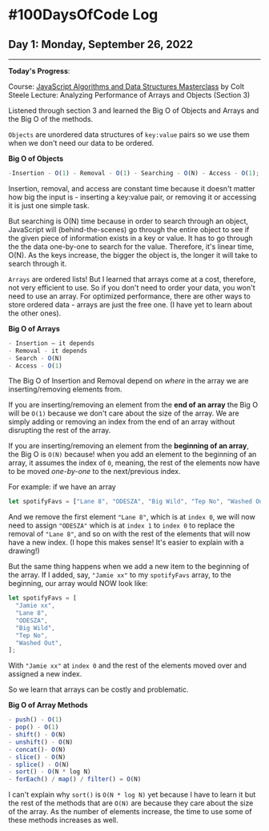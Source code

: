 # #100DaysOfCode Log

## Day 1: Monday, September 26, 2022

<hr>

**Today's Progress**:

Course: [JavaScript Algorithms and Data Structures Masterclass](https://www.udemy.com/course/js-algorithms-and-data-structures-masterclass/) by Colt Steele
Lecture: Analyzing Performance of Arrays and Objects (Section 3)

Listened through section 3 and learned the Big O of Objects and Arrays and the Big O of the methods.

`Objects` are unordered data structures of `key:value` pairs so we use them when we don't need our data to be ordered.

**Big O of Objects**

```javascript
-Insertion - O(1) - Removal - O(1) - Searching - O(N) - Access - O(1);
```

Insertion, removal, and access are constant time because it doesn't matter how big the input is - inserting a key:value pair, or removing it or accessing it is just one simple task.

But searching is O(N) time because in order to search through an object, JavaScript will (behind-the-scenes) go through the entire object to see if the given piece of information exists in a key or value. It has to go through the the data one-by-one to search for the value. Therefore, it's linear time, O(N). As the keys increase, the bigger the object is, the longer it will take to search through it.

`Arrays` are ordered lists! But I learned that arrays come at a cost, therefore, not very efficient to use. So if you don't need to order your data, you won't need to use an array. For optimized performance, there are other ways to store ordered data - arrays are just the free one. (I have yet to learn about the other ones).

**Big O of Arrays**

```javascript
- Insertion — it depends
- Removal - it depends
- Search - O(N)
- Access - O(1)
```

The Big O of Insertion and Removal depend on _where_ in the array we are inserting/removing elements from.

If you are inserting/removing an element from the **end of an array** the Big O will be `O(1)` because we don't care about the size of the array. We are simply adding or removing an index from the end of an array without disrupting the rest of the array.

If you are inserting/removing an element from the **beginning of an array**, the Big O is `O(N)` because! when you add an element to the beginning of an array, it assumes the index of `0`, meaning, the rest of the elements now have to be moved _one-by-one_ to the next/previous index.

For example: if we have an array

```javascript
let spotifyFavs = ["Lane 8", "ODESZA", "Big Wild", "Tep No", "Washed Out"];
```

And we remove the first element `"Lane 8"`, which is at `index 0`, we will now need to assign `"ODESZA"` which is at `index 1` to `index 0` to replace the removal of `"Lane 8"`, and so on with the rest of the elements that will now have a new index. (I hope this makes sense! It's easier to explain with a drawing!)

But the same thing happens when we add a new item to the beginning of the array. If I added, say, `"Jamie xx"` to my `spotifyFavs` array, to the beginning, our array would NOW look like:

```javascript
let spotifyFavs = [
  "Jamie xx",
  "Lane 8",
  "ODESZA",
  "Big Wild",
  "Tep No",
  "Washed Out",
];
```

With `"Jamie xx"` at `index 0` and the rest of the elements moved over and assigned a new index.

So we learn that arrays can be costly and problematic.

**Big O of Array Methods**

```javascript
- push() - O(1)
- pop() - O(1)
- shift() - O(N)
- unshift() - O(N)
- concat()- O(N)
- slice() - O(N)
- splice() - O(N)
- sort() - O(N * log N)
- forEach() / map() / filter() = O(N)

```

I can't explain why `sort()` is `O(N * log N)` yet because I have to learn it but the rest of the methods that are `O(N)` are because they care about the size of the array. As the number of elements increase, the time to use some of these methods increases as well.
